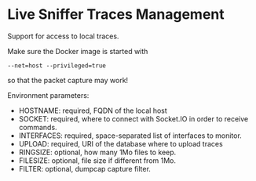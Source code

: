 Live Sniffer Traces Management
==============================

Support for access to local traces.

Make sure the Docker image is started with

    --net=host --privileged=true

so that the packet capture may work!

Environment parameters:
* HOSTNAME: required, FQDN of the local host
* SOCKET: required, where to connect with Socket.IO in order to receive commands.
* INTERFACES: required, space-separated list of interfaces to monitor.
* UPLOAD: required, URI of the database where to upload traces
* RINGSIZE: optional, how many 1Mo files to keep.
* FILESIZE: optional, file size if different from 1Mo.
* FILTER: optional, dumpcap capture filter.
